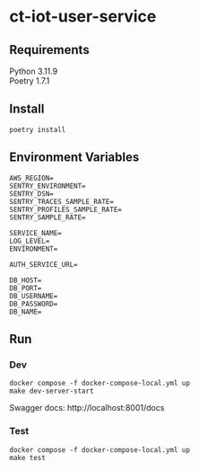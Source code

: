 # ct-iot-user-service

## Requirements
Python 3.11.9  
Poetry 1.7.1

## Install
```
poetry install
```

## Environment Variables
```
AWS_REGION=
SENTRY_ENVIRONMENT=
SENTRY_DSN=
SENTRY_TRACES_SAMPLE_RATE=
SENTRY_PROFILES_SAMPLE_RATE=
SENTRY_SAMPLE_RATE=

SERVICE_NAME=
LOG_LEVEL=
ENVIRONMENT=

AUTH_SERVICE_URL=

DB_HOST=
DB_PORT=
DB_USERNAME=
DB_PASSWORD=
DB_NAME=
```

## Run

### Dev
```
docker compose -f docker-compose-local.yml up
make dev-server-start
```
Swagger docs: http://localhost:8001/docs

### Test
```
docker compose -f docker-compose-local.yml up
make test
```
